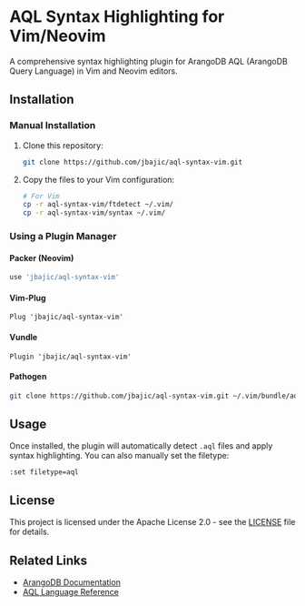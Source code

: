 # AQL Syntax Highlighting for Vim/Neovim

A comprehensive syntax highlighting plugin for ArangoDB AQL (ArangoDB Query Language) in Vim and Neovim editors.

## Installation

### Manual Installation

1. Clone this repository:
   ```bash
   git clone https://github.com/jbajic/aql-syntax-vim.git
   ```

2. Copy the files to your Vim configuration:
   ```bash
   # For Vim
   cp -r aql-syntax-vim/ftdetect ~/.vim/
   cp -r aql-syntax-vim/syntax ~/.vim/
   ```

### Using a Plugin Manager

#### Packer (Neovim)
```lua
use 'jbajic/aql-syntax-vim'
```

#### Vim-Plug
```vim
Plug 'jbajic/aql-syntax-vim'
```

#### Vundle
```vim
Plugin 'jbajic/aql-syntax-vim'
```

#### Pathogen
```bash
git clone https://github.com/jbajic/aql-syntax-vim.git ~/.vim/bundle/aql-syntax-vim
```

## Usage

Once installed, the plugin will automatically detect `.aql` files and apply syntax highlighting. You can also manually set the filetype:

```vim
:set filetype=aql
```

## License

This project is licensed under the Apache License 2.0 - see the [LICENSE](LICENSE) file for details.

## Related Links

- [ArangoDB Documentation](https://www.arangodb.com/docs/)
- [AQL Language Reference](https://www.arangodb.com/docs/stable/aql/)
